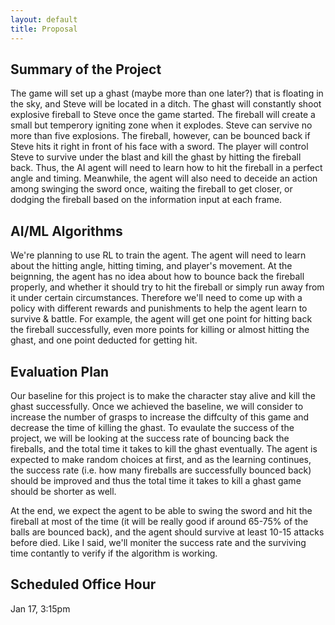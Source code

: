 ```yaml
---
layout: default
title: Proposal
---
```


## Summary of the Project

The game will set up a ghast (maybe more than one later?) that is floating in the sky, and Steve will be located in a ditch. The ghast will constantly shoot explosive fireball to Steve once the game started. The fireball will create a small but temperory igniting zone when it explodes. Steve can servive no more than five explosions. The fireball, however, can be bounced back if Steve hits it right in front of his face with a sword. The player will control Steve to survive under the blast and kill the ghast by hitting the fireball back. Thus, the AI agent will need to learn how to hit the fireball in a perfect angle and timing. Meanwhile, the agent will also need to deceide an action among swinging the sword once, waiting the fireball to get closer, or dodging the fireball based on the information input at each frame.

## AI/ML Algorithms

We're planning to use RL to train the agent. The agent will need to learn about the hitting angle, hitting timing, and player's movement. At the beignning, the agent has no idea about how to bounce back the fireball properly, and whether it should try to hit the fireball or simply run away from it under certain circumstances. Therefore we'll need to come up with a policy with different rewards and punishments to help the agent learn to survive & battle. For example, the agent will get one point for hitting back the fireball successfully, even more points for killing or almost hitting the ghast, and one point deducted for getting hit.

## Evaluation Plan

Our baseline for this project is to make the character stay alive and kill the ghast successfully. Once we achieved the baseline, we will consider to increase the number of grasps to increase the diffculty of this game and decrease the time of killing the ghast. To evaulate the success of the project, we will be looking at the success rate of bouncing back the fireballs, and the total time it takes to kill the ghast eventually. The agent is expected to make random choices at first, and as the learning continues, the success rate (i.e. how many fireballs are successfully bounced back) should be improved and thus the total time it takes to kill a ghast game should be shorter as well.

At the end, we expect the agent to be able to swing the sword and hit the fireball at most of the time (it will be really good if around 65-75% of the balls are bounced back), and the agent should survive at least 10-15 attacks before died. Like I said, we'll moniter the success rate and the surviving time contantly to verify if the algorithm is working.

## Scheduled Office Hour

Jan 17, 3:15pm

